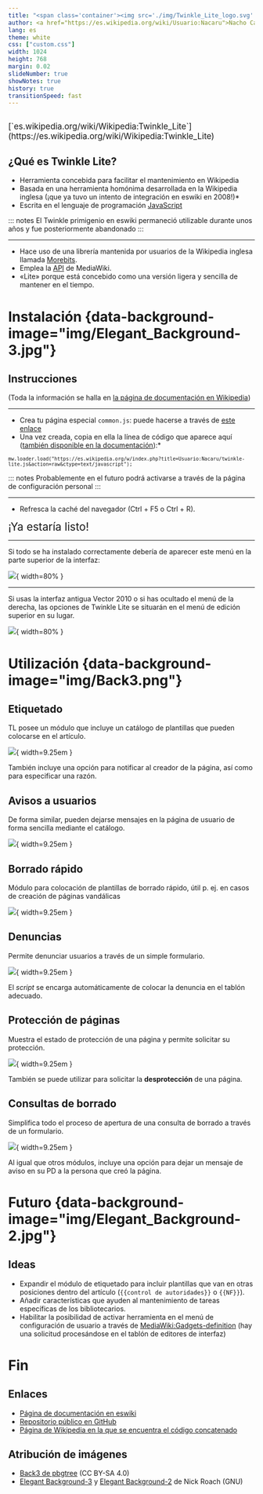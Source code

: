 ```yaml
---
title: "<span class='container'><img src='./img/Twinkle_Lite_logo.svg' /></span><br/>Twinkle Lite <span> <br/><span style='font-size: 0.65em;'>Una herramienta que ayuda al mantenimiento en Wikipedia</span>"
author: <a href="https://es.wikipedia.org/wiki/Usuario:Nacaru">Nacho Casares</a>
lang: es
theme: white
css: ["custom.css"]
width: 1024
height: 768
margin: 0.02
slideNumber: true
showNotes: true
history: true
transitionSpeed: fast
---
```


## 

<div style="font-size:1.2em">
[`es.wikipedia.org/wiki/Wikipedia:Twinkle_Lite`](https://es.wikipedia.org/wiki/Wikipedia:Twinkle_Lite)
</div>


## ¿Qué es Twinkle Lite?

- Herramienta concebida para facilitar el mantenimiento en Wikipedia
- Basada en una herramienta homónima desarrollada en la Wikipedia inglesa (¡que ya tuvo un intento de integración en eswiki en 2008!)*
- Escrita en el lenguaje de programación [JavaScript](https://es.wikipedia.org/wiki/JavaScript)


::: notes
El Twinkle primigenio en eswiki permaneció utilizable durante unos años y fue posteriormente abandonado
:::

***

- Hace uso de una librería mantenida por usuarios de la Wikipedia inglesa llamada [Morebits](https://en.wikipedia.org/wiki/MediaWiki:Gadget-morebits.js).
- Emplea la [API](https://www.mediawiki.org/wiki/API:Main_page) de MediaWiki.
- «Lite» porque está concebido como una versión ligera y sencilla de mantener en el tiempo.

# Instalación  {data-background-image="img/Elegant_Background-3.jpg"}

## Instrucciones

(Toda la información se halla en [la página de documentación en Wikipedia](https://es.wikipedia.org/wiki/Wikipedia:Twinkle_Lite#Instalaci%C3%B3n))

***

- Crea tu página especial `common.js`: puede hacerse a través de [este enlace](https://es.wikipedia.org/wiki/Especial:MiP%C3%A1gina/common.js)
- Una vez creada, copia en ella la línea de código que aparece aquí ([también disponible en la documentación](https://es.wikipedia.org/wiki/Wikipedia:Twinkle_Lite#Instalaci%C3%B3n)):*

<span style="font-size: 0.7em; font-family: monospace">
    mw.loader.load("https://es.wikipedia.org/w/index.php?title=Usuario:Nacaru/twinkle-lite.js&action=raw&ctype=text/javascript");
</span> 

::: notes
Probablemente en el futuro podrá activarse a través de la página de configuración personal
:::

*** 

- Refresca la caché del navegador (Ctrl + F5 o Ctrl + R).

<span style="font-size: 1.6em;">¡Ya estaría listo!</span>

***

Si todo se ha instalado correctamente debería de aparecer este menú en la parte superior de la interfaz:

![](img/Twinkle_lite_2.png){ width=80% }

***

Si usas la interfaz antigua Vector 2010 o si has ocultado el menú de la derecha, las opciones de Twinkle Lite se situarán en el menú de edición superior en su lugar.

![](img/Twinkle_lite_3.png){ width=80% }

# Utilización {data-background-image="img/Back3.png"}

## Etiquetado

TL posee un módulo que incluye un catálogo de plantillas que pueden colocarse en el artículo.

![](img/tag%20module%20image.png){ width=9.25em }

También incluye una opción para notificar al creador de la página, así como para especificar una razón.

## Avisos a usuarios

De forma similar, pueden dejarse mensajes en la página de usuario de forma sencilla mediante el catálogo.

![](img/warning%20module%20image.png){ width=9.25em }

## Borrado rápido

Módulo para colocación de plantillas de borrado rápido, útil p. ej. en casos de creación de páginas vandálicas

![](img/speedy%20module%20image.png){ width=9.25em }

## Denuncias

Permite denunciar usuarios a través de un simple formulario.

![](img/reports%20module%20image.png){ width=9.25em }

El _script_ se encarga automáticamente de colocar la denuncia en el tablón adecuado.

## Protección de páginas

Muestra el estado de protección de una página y permite solicitar su protección.

![](img/protection%20module%20image.png){ width=9.25em }

También se puede utilizar para solicitar la __desprotección__ de una página.

## Consultas de borrado

Simplifica todo el proceso de apertura de una consulta de borrado a través de un formulario.

![](img/cdb%20module%20image.png){ width=9.25em }

Al igual que otros módulos, incluye una opción para dejar un mensaje de aviso en su PD a la persona que creó la página.

# Futuro {data-background-image="img/Elegant_Background-2.jpg"}

## Ideas

- Expandir el módulo de etiquetado para incluir plantillas que van en otras posiciones dentro del artículo (<span class="code">`{{control de autoridades}}`</span> o <span class="code">`{{NF}}`</span>).
- Añadir características que ayuden al mantenimiento de tareas específicas de los bibliotecarios.
- Habilitar la posibilidad de activar herramienta en el menú de configuración de usuario a través de [MediaWiki:Gadgets-definition](https://es.wikipedia.org/wiki/MediaWiki:Gadgets-definition) (hay una solicitud procesándose en el tablón de editores de interfaz)

# Fin

## Enlaces

- [Página de documentación en eswiki](https://es.wikipedia.org/wiki/Wikipedia:Twinkle_Lite)
- [Repositorio público en GitHub](https://github.com/nacaru-w/twinkle-lite)
- [Página de Wikipedia en la que se encuentra el código concatenado](https://es.wikipedia.org/wiki/Usuario:Nacaru/twinkle-lite.js)

## Atribución de imágenes

- [Back3 de pbgtree](https://commons.wikimedia.org/wiki/File:Back3.png) (CC BY-SA 4.0)
- [Elegant Background-3](https://commons.wikimedia.org/wiki/File:Elegant_Background-3.jpg) y [Elegant Background-2](https://commons.wikimedia.org/wiki/File:Elegant_Background-2.jpg) de Nick Roach (GNU)
